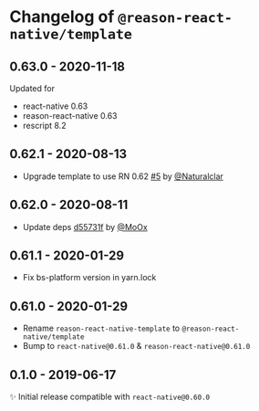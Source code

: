 # Changelog of `@reason-react-native/template`

## 0.63.0 - 2020-11-18

Updated for

- react-native 0.63
- reason-react-native 0.63
- rescript 8.2

## 0.62.1 - 2020-08-13

- Upgrade template to use RN 0.62 [#5](https://github.com/reason-react-native/template/pull/5) by [@Naturalclar](https://github.com/Naturalclar)

## 0.62.0 - 2020-08-11

- Update deps [d55731f](https://github.com/reason-react-native/template/commit/d55731f) by [@MoOx](https://github.com/MoOx)

## 0.61.1 - 2020-01-29

- Fix bs-platform version in yarn.lock

## 0.61.0 - 2020-01-29

- Rename `reason-react-native-template` to `@reason-react-native/template`
- Bump to `react-native@0.61.0` & `reason-react-native@0.61.0`

## 0.1.0 - 2019-06-17

✨ Initial release compatible with `react-native@0.60.0`
